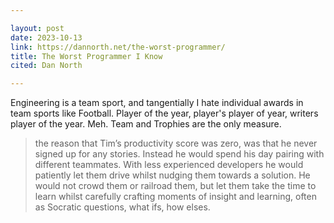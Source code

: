 ```yaml
---

layout: post
date: 2023-10-13
link: https://dannorth.net/the-worst-programmer/
title: The Worst Programmer I Know
cited: Dan North

---
```


Engineering is a team sport, and tangentially I hate individual awards in team sports like Football.  Player of the year, player's player of year, writers player of the year. Meh. Team and Trophies are the only measure.

> the reason that Tim’s productivity score was zero, was that he never signed up for any stories. Instead he would spend his day pairing with different teammates. With less experienced developers he would patiently let them drive whilst nudging them towards a solution. He would not crowd them or railroad them, but let them take the time to learn whilst carefully crafting moments of insight and learning, often as Socratic questions, what ifs, how elses.
